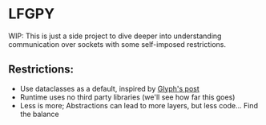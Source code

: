 # LFGPY
WIP: This is just a side project to dive deeper into understanding communication over sockets with some self-imposed restrictions.

## Restrictions:
* Use dataclasses as a default, inspired by [Glyph's post](https://blog.glyph.im/2025/04/stop-writing-init-methods.html)
* Runtime uses no third party libraries (we'll see how far this goes)
* Less is more; Abstractions can lead to more layers, but less code... Find the balance
